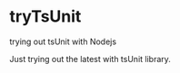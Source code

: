 tryTsUnit
=========

trying out tsUnit with Nodejs

Just trying out the latest with tsUnit library.  
